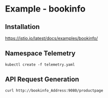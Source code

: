 # Example - bookinfo

## Installation

https://istio.io/latest/docs/examples/bookinfo/

## Namespace Telemetry

```kubectl create -f telemetry.yaml```

## API Request Generation

```curl http://bookinfo_Address:9080/productpage```
